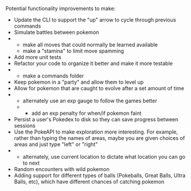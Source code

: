Potential functionality improvements to make:
 - Update the CLI to support the "up" arrow to cycle through previous commands
 - Simulate battles between pokemon
 - - make all moves that could normally be learned available
   - make a "stamina" to limit move spamming
 - Add more unit tests
 - Refactor your code to organize it better and make it more testable
 - - make a commands folder
 - Keep pokemon in a "party" and allow them to level up
 - Allow for pokemon that are caught to evolve after a set amount of time
 - - alternately use an exp gauge to follow the games better
   - - add an exp penalty for when/if pokemon faint
 - Persist a user's Pokedex to disk so they can save progress between sessions
 - Use the PokeAPI to make exploration more interesting. For example, rather than typing the names of areas, maybe you are given choices of areas and just type "left" or "right"
 - - alternately, use current location to dictate what location you can go to next
 - Random encounters with wild pokemon
 - Adding support for different types of balls (Pokeballs, Great Balls, Ultra Balls, etc), which have different chances of catching pokemon

